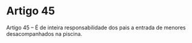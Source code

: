 # Artigo 45

Artigo 45 – É de inteira responsabilidade dos pais a entrada de menores
desacompanhados na piscina.
